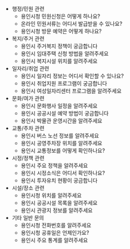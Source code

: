 - 행정/민원 관련
  - 용인시청 민원신청은 어떻게 하나요?
  - 온라인 민원서류는 어디서 발급받을 수 있나요?
  - 용인시청 방문 예약은 어떻게 하나요?
- 복지/주거 관련
  - 용인시 주거복지 정책이 궁금합니다
  - 용인시 임대주택 신청 방법을 알려주세요
  - 용인시 복지시설 위치를 알려주세요
- 일자리/취업 관련
  - 용인시 일자리 정보는 어디서 확인할 수 있나요?
  - 용인시 취업지원 프로그램이 궁금합니다
  - 용인시 여성일자리센터 프로그램을 알려주세요
- 문화/여가 관련
  - 용인시 문화행사 일정을 알려주세요
  - 용인시 공공시설 예약 방법이 궁금합니다
  - 용인시 박물관 운영시간을 알려주세요
- 교통/주차 관련
  - 용인시 버스 노선 정보를 알려주세요
  - 용인시 공영주차장 위치를 알려주세요
  - 용인시 교통정보를 어떻게 확인하나요?
- 시정/정책 관련
  - 용인시 주요 정책을 알려주세요
  - 용인시 시정소식은 어디서 확인하나요?
  - 용인시 투자유치 현황이 궁금합니다
- 시설/장소 관련
  - 용인시청 위치를 알려주세요
  - 용인시 공공시설 목록을 알려주세요
  - 용인시 관광지 정보를 알려주세요
- 기타 일반 문의
  - 용인시청 전화번호를 알려주세요
  - 용인시청 공휴일은 언제인가요?
  - 용인시 주요 통계를 알려주세요
